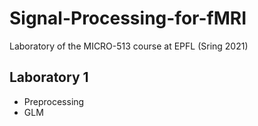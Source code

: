# Signal-Processing-for-fMRI
 Laboratory of the MICRO-513 course at EPFL (Sring 2021)

## Laboratory 1

- Preprocessing
- GLM